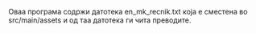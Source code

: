Оваа програма содржи датотека en_mk_recnik.txt која е сместена во src/main/assets и од таа датотека ги чита преводите.
